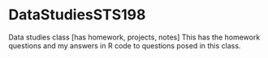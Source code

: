 # DataStudiesSTS198
Data studies class [has homework, projects, notes]
This has the homework questions and my answers in R code to questions posed in this class. 
